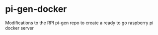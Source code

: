 # pi-gen-docker
Modifications to the RPI pi-gen repo to create a ready to go raspberry pi docker server
